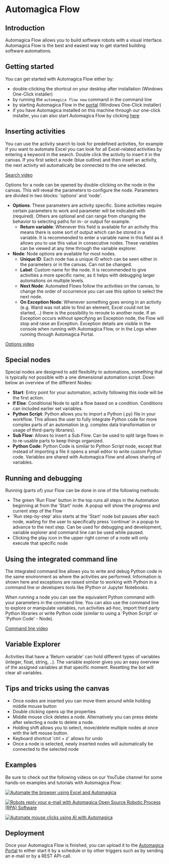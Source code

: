 # Automagica Flow

## Introduction
Automagica Flow allows you to build software robots with a visual interface. Automagica Flow is the best and easiest way to get started building software automations.

## Getting started
You can get started with Automagica Flow either by:
- double-clicking the shortcut on your desktop after installation (Windows One-Click installer)
- by running the `automagica flow new` command in the command line
- by starting Automagica Flow in the [portal](https://www.portal.automagica.com) (Windows One-Click installer)
- if you have Automagica installed on this machine through our one-click installer, you can also start Automagica Flow by clicking [here](automagica://flow/new)

## Inserting activities

You can use the activity search to look for predefined activities, for example if you want to automate Excel you can look for all Excel-related activities by entering a keyword in the search. 
Double click the activity to insert it in the canvas. If you first select a node (blue outline) and then insert an activity, the next activity wil automatically be connected to the one selected.

[Search video](https://i.imgur.com/hGbnpNJ.gifv)

Options for a node can be opened by double-clicking on the node in the canvas. This will reveal the parameters to configure the node. Parameters are divided in two blocks: 'options' and 'node'.

- __Options__: These parameters are activity specific. Some activities require certain parameters to work and parameter will be indicated with (required). Others are optional and can range from changing the behavior to selecting paths for in- or output for example.
  - __Return variable__: Whenever this field is available for an activity this means there is some sort of output which can be stored in a variable. It is recommended to enter a variable name in this field as it allows you to use this value in consecutive nodes. These variables can be viewed at any time through the variable explorer.
- __Node__: Node options are available for most nodes.
  - __Unique ID__: Each node has a unique ID which can be seen either in the parameters or in the canvas. Can not be changed.
  - __Label__: Custom name for the node. It is recommended to give activities a more specific name, as it helps with debugging larger automations on multiple levels.
  - __Next Node__: Automated Flows follow the activities on the canvas, to change the order of occurrence you can use this option to select the next node. 
  - __On Exception Node__: Whenever something goes wrong in an activity (e.g. Wand was not able to find an element, Excel could not be started, ..) there is the possibility to reroute to another node. If an Exception occurs without specifying an Exception node, the Flow will stop and raise an Exception. Exception details are visible in the console when running with Automagica Flow, or in the Logs when running through Automagica Portal.

[Options video](https://i.imgur.com/OYegXlL.gifv)

## Special nodes

Special nodes are designed to add flexibility to automations, something that is typically not possible with a one dimensional automation script. Down below an overview of the different Nodes:

- __Start__: Entry point for your automation, activity following this node will be the first action.
- __If Else__: Conditional Node to split a flow based on a condition. Conditions can included earlier set variables.
- __Python Script__: Python allows you to import a Python (.py) file in your workflow. This allows the user to fully integrate Python code for more complex parts of an automation (e.g. complex data transformation or usage of third-party libraries).
- __Sub Flow__: Allows to insert a Sub Flow. Can be used to split large flows in to re-usable parts to keep things organized. 
- __Python Code__: Python Code is similar to Python Script node, except that instead of importing a file it opens a small editor to write custom Python code. Variables are shared with Automagica Flow and allows sharing of variables.

## Running and debugging

Running (parts of) your Flow can be done in one of the following methods:

- The green 'Run Flow' button in the top runs all steps in the Automation beginning at from the 'Start' node. A popup will show the progress and current step of the Flow
- 'Run step-by-step' also starts at the 'Start' node but pauses after each node, waiting for the user to specifically press 'continue' in a popup to advance to the next step. Can be used for debugging and development, variable explorer and command line can be used while paused.
- Clicking the play icon in the upper right corner of a node will only execute that specific node

## Using the integrated command line

The integrated command line allows you to write and debug Python code in the same environment as where the activities are performed. Information is shown here and exceptions are raised similar to working with Python in a command line or developers tools like IPython or Jupyter Notebooks.

When running a node you can see the equivalent Python command with your parameters in the command line. You can also use the command line to explore or manipulate variables, run activities ad-hoc, import third party Python libraries or write Python code (similar to using a 'Python Script' or 'Python Code' - Node).

[Command line video](https://i.imgur.com/hGbnpNJ.gifv)

## Variable Explorer

Activities that have a 'Return variable' can hold different types of variables (integer, float, string, ..). The variable explorer gives you an easy overview of the assigned variables at that specific moment.
Resetting the bot will clear all variables.



## Tips and tricks using the canvas

- Once nodes are inserted you can move them around while holding middle mouse button
- Double clicking opens up the properties
- Middle mouse click deletes a node. Alternatively you can press delete after selecting a node to delete a node.
- Holding shift allows you to select, move/delete multiple nodes at once with the left mouse button.
- Keyboard shortcut 'ctrl + z' allows for undo
- Once a node is selected, newly inserted nodes will automatically be connected to the selected node

## Examples
Be sure to check out the following videos on our YouTube channel for some hands-on examples and tutorials with Automagica Flow:

[![Automate the browser using Excel and Automagica](https://img.youtube.com/vi/MVBvqlPn518/0.jpg)](https://www.youtube.com/watch?v=MVBvqlPn518)

[![Robots reply your e-mail with Automagica Open Source Robotic Process (RPA) Software](https://img.youtube.com/vi/8x-bIpWcumw/0.jpg)](https://www.youtube.com/watch?v=8x-bIpWcumw)

[![Automate mouse clicks using AI with Automagica](https://img.youtube.com/vi/3QPevxV0dy4/0.jpg)](https://www.youtube.com/watch?v=3QPevxV0dy4)

## Deployment
Once your Automagica Flow is finished, you can upload it to the [Automagica Portal](portal.md) to either start it by a schedule or by other triggers such as by sending an e-mail or by a REST API-call.

